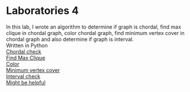 # Laboratories 4
In this lab, I wrote an algorithm to determine if graph is chordal, find max clique in chordal graph, color chordal graph, find minimum vertex cover in chordal graph and also determine if graph is interval.  
Written in Python  
<a href="https://github.com/LucasJezap/GraphAlgorithms/blob/efab5b48151d123f0c8c6e0e61d7d589dffad1ed/lab4/Ex1.py"> Chordal check  
<a href="https://github.com/LucasJezap/GraphAlgorithms/blob/efab5b48151d123f0c8c6e0e61d7d589dffad1ed/lab4/Ex2.py"> Find Max Clique  
<a href="https://github.com/LucasJezap/GraphAlgorithms/blob/efab5b48151d123f0c8c6e0e61d7d589dffad1ed/lab4/Ex3.py"> Color  
<a href="https://github.com/LucasJezap/GraphAlgorithms/blob/efab5b48151d123f0c8c6e0e61d7d589dffad1ed/lab4/Ex4.py"> Minimum vertex cover  
<a href="https://github.com/LucasJezap/GraphAlgorithms/blob/efab5b48151d123f0c8c6e0e61d7d589dffad1ed/lab4/Ex5.py"> Interval check  
<a href="https://reader.elsevier.com/reader/sd/pii/S0304397597002417?token=75197F012EB3FDD4DA5EA5D4376EA4961C64B9EA604CB7E28AED07DAA9AE3DEE5794A293A2E141EDCF918B8076077BCC"> Might be helpful  
                                                                                                                 

